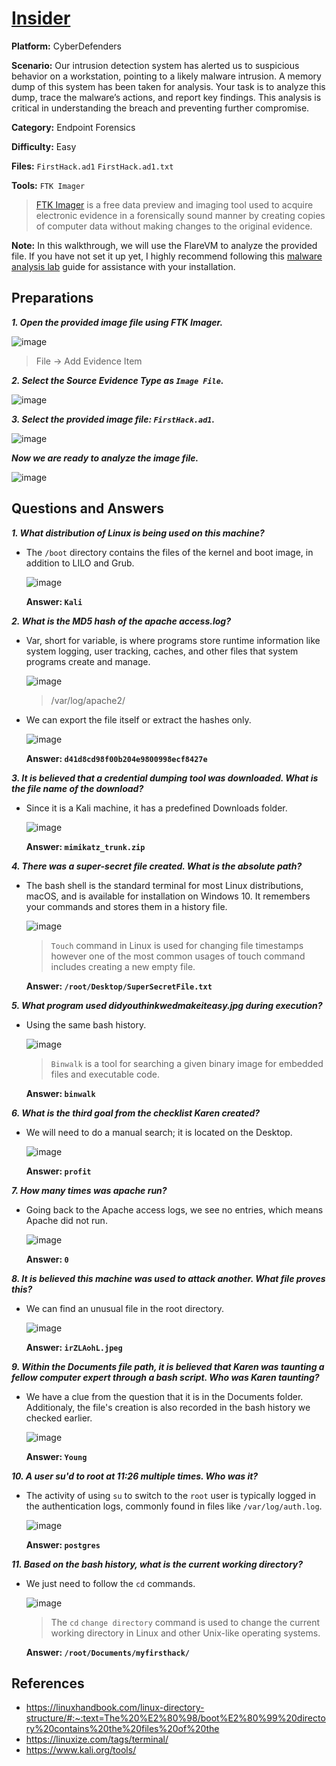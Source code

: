 # <a href="https://cyberdefenders.org/blueteam-ctf-challenges/insider/">Insider</a>

**Platform:** CyberDefenders

**Scenario:** Our intrusion detection system has alerted us to suspicious behavior on a workstation, pointing to a likely malware intrusion. A memory dump of this system has been taken for analysis. Your task is to analyze this dump, trace the malware’s actions, and report key findings. This analysis is critical in understanding the breach and preventing further compromise.

**Category:** Endpoint Forensics

**Difficulty:** Easy

**Files:** `FirstHack.ad1` `FirstHack.ad1.txt`

**Tools:** `FTK Imager`

> [FTK Imager](https://www.exterro.com/digital-forensics-software/ftk-imager) is a free data preview and imaging tool used to acquire electronic evidence in a forensically sound manner by creating copies of computer data without making changes to the original evidence.

**Note:** In this walkthrough, we will use the FlareVM to analyze the provided file. If you have not set it up yet, I highly recommend following this [malware analysis lab](https://github.com/mmhgwyjs/malware-analysis-lab/blob/main/README.md) guide for assistance with your installation.

## **Preparations**

***1. Open the provided image file using FTK Imager.***

  ![image](https://github.com/user-attachments/assets/ac5fc7db-f268-4dab-b09b-e363f70e1702)

  > File -> Add Evidence Item

***2. Select the Source Evidence Type as `Image File`.***

  ![image](https://github.com/user-attachments/assets/fbd8d7bf-1cb6-405d-9762-030bdb2c52c0)

***3. Select the provided image file: `FirstHack.ad1`.***

  ![image](https://github.com/user-attachments/assets/4a943cfb-6aac-4fd3-9974-27fdcf6c7518)

***Now we are ready to analyze the image file.***

![image](https://github.com/user-attachments/assets/ca277dda-35c8-4604-a0b9-0ca4ebe06de4)

## **Questions and Answers**

***1. What distribution of Linux is being used on this machine?***

- The `/boot` directory contains the files of the kernel and boot image, in addition to LILO and Grub.

  ![image](https://github.com/user-attachments/assets/7ba2f50a-e1cb-43c2-8897-f6985120a4dd)

  **Answer: `Kali`**

***2. What is the MD5 hash of the apache access.log?***

- Var, short for variable, is where programs store runtime information like system logging, user tracking, caches, and other files that system programs create and manage.

  ![image](https://github.com/user-attachments/assets/a3cac3c5-eb4a-4328-80f0-5267b749945c)

  > /var/log/apache2/

- We can export the file itself or extract the hashes only.

  ![image](https://github.com/user-attachments/assets/1215ce4b-8711-4d28-8958-882a268b8c8c)

  **Answer: `d41d8cd98f00b204e9800998ecf8427e`**

***3. It is believed that a credential dumping tool was downloaded. What is the file name of the download?***

- Since it is a Kali machine, it has a predefined Downloads folder.

  ![image](https://github.com/user-attachments/assets/09a9ea51-ee00-4b9b-b2da-b693d3bbac5b)

  **Answer: `mimikatz_trunk.zip`**

***4. There was a super-secret file created. What is the absolute path?***

- The bash shell is the standard terminal for most Linux distributions, macOS, and is available for installation on Windows 10. It remembers your commands and stores them in a history file.

  ![image](https://github.com/user-attachments/assets/998c3af2-cd1b-457a-aa1e-70fa230d47d2)

  > `Touch` command in Linux is used for changing file timestamps however one of the most common usages of touch command includes creating a new empty file.

  **Answer: `/root/Desktop/SuperSecretFile.txt`**

***5. What program used didyouthinkwedmakeiteasy.jpg during execution?***

- Using the same bash history.

  ![image](https://github.com/user-attachments/assets/1426b923-c709-454d-9bf9-baa4a0a41a52)

  > `Binwalk` is a tool for searching a given binary image for embedded files and executable code.

  **Answer: `binwalk`**

***6. What is the third goal from the checklist Karen created?***

- We will need to do a manual search; it is located on the Desktop.
  
  ![image](https://github.com/user-attachments/assets/d0be96df-fe5e-4bde-a16b-64c4e2d191e1)

  **Answer: `profit`**

***7. How many times was apache run?***

- Going back to the Apache access logs, we see no entries, which means Apache did not run.
  
  ![image](https://github.com/user-attachments/assets/e6808be5-dc2e-4fbd-92f7-0e49a0841ec6)

  **Answer: `0`**
  
***8. It is believed this machine was used to attack another. What file proves this?***

- We can find an unusual file in the root directory.

  ![image](https://github.com/user-attachments/assets/556eb6e1-3035-4324-b6c3-3e7e870baecb)

  **Answer: `irZLAohL.jpeg`**

***9. Within the Documents file path, it is believed that Karen was taunting a fellow computer expert through a bash script. Who was Karen taunting?***

- We have a clue from the question that it is in the Documents folder. Additionaly, the file's creation is also recorded in the bash history we checked earlier.

  ![image](https://github.com/user-attachments/assets/a4e61264-cdfe-4002-99d5-122b63819c74)

  **Answer: `Young`** 

***10. A user su'd to root at 11:26 multiple times. Who was it?***

- The activity of using `su` to switch to the `root` user is typically logged in the authentication logs, commonly found in files like `/var/log/auth.log`.
  
  ![image](https://github.com/user-attachments/assets/4a6f9dbb-63ff-4355-9820-ed7a8a0797e0)

  **Answer: `postgres`**
  
***11. Based on the bash history, what is the current working directory?***

- We just need to follow the `cd` commands.
  
  ![image](https://github.com/user-attachments/assets/87960020-7782-4f97-a768-295d2234e119)

  > The `cd` `change directory` command is used to change the current working directory in Linux and other Unix-like operating systems. 

  **Answer: `/root/Documents/myfirsthack/`**

## **References**

- https://linuxhandbook.com/linux-directory-structure/#:~:text=The%20%E2%80%98/boot%E2%80%99%20directory%20contains%20the%20files%20of%20the
- https://linuxize.com/tags/terminal/
- https://www.kali.org/tools/

